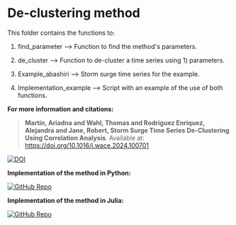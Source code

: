 # De-clustering method

This folder contains the functions to: 

1) find_parameter --> Function to find the method's parameters. 

2) de_cluster --> Function to de-cluster a time series using 1) parameters. 

3) Example_abashiri --> Storm surge time series for the example. 

4) Implementation_example --> Script with an example of the use of both functions.


**For more information and citations:**
> **Martín, Ariadna and Wahl, Thomas and Rodriguez Enriquez, Alejandra and Jane, Robert, Storm Surge Time Series De-Clustering Using Correlation Analysis**. Available at: https://doi.org/10.1016/j.wace.2024.100701

[![DOI](https://img.shields.io/badge/DOI-10.1029%2F2024GL113576-blue)](https://doi.org/10.1016/j.wace.2024.100701)  

**Implementation of the method in Python:**

[![GitHub Repo](https://img.shields.io/badge/GitHub-Repository-blue?logo=github)](https://github.com/pietrodevo/declustering.git)  

**Implementation of the method in Julia:**  

[![GitHub Repo](https://img.shields.io/badge/GitHub-Repository-blue?logo=github)](https://github.com/ericdammannjr/De-clustering_method_julia.git) 



